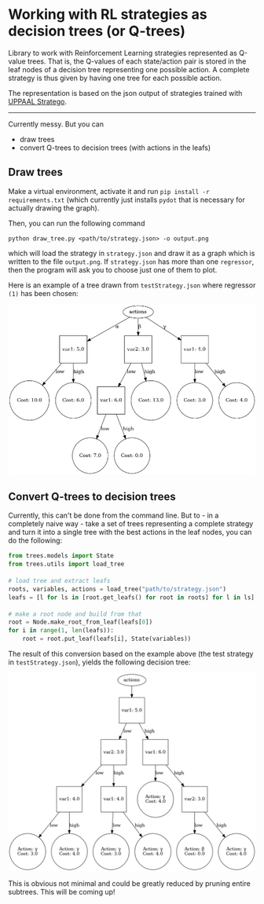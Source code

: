 # Working with RL strategies as decision trees (or Q-trees)

Library to work with Reinforcement Learning strategies represented as Q-value
trees. That is, the Q-values of each state/action pair is stored in the leaf
nodes of a decision tree representing one possible action. A complete strategy
is thus given by having one tree for each possible action.

The representation is based on the json output of strategies trained with
 [UPPAAL Stratego](https://people.cs.aau.dk/~marius/stratego/).

---

Currently messy. But you can 

- draw trees
- convert Q-trees to decision trees (with actions in the leafs)

## Draw trees

Make a virtual environment, activate it and run `pip install -r
requirements.txt` (which currently just installs `pydot` that is necessary for
actually drawing the graph).

Then, you can run the following command

```
python draw_tree.py <path/to/strategy.json> -o output.png
```

which will load the strategy in `strategy.json` and draw it as a graph which is
written to the file `output.png`. If `strategy.json` has more than one
`regressor`, then the program will ask you to choose just one of them to plot.

Here is an example of a tree drawn from `testStrategy.json` where regressor
`(1)` has been chosen:

![Example tree]( ./exampleQTree.png )

## Convert Q-trees to decision trees

Currently, this can't be done from the command line. But to - in a completely
naive way - take a set of trees representing a complete strategy and turn it
into a single tree with the best actions in the leaf nodes, you can do the
following:

```python
from trees.models import State
from trees.utils import load_tree

# load tree and extract leafs
roots, variables, actions = load_tree("path/to/strategy.json")
leafs = [l for ls in [root.get_leafs() for root in roots] for l in ls]

# make a root node and build from that
root = Node.make_root_from_leaf(leafs[0])
for i in range(1, len(leafs)):
    root = root.put_leaf(leafs[i], State(variables))
```

The result of this conversion based on the example above (the test strategy in
`testStrategy.json`), yields the following decision tree:

![Example decision tree](./exampleDecisionTree.png)

This is obvious not minimal and could be greatly reduced by pruning entire
subtrees. This will be coming up!
